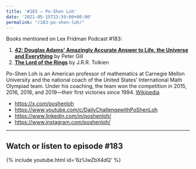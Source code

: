 ```yaml
---
title: '#183 – Po-Shen Loh'
date: '2021-05-15T23:59:00+00:00'
permalink: "/183-po-shen-loh/"
---
```


Books mentioned on Lex Fridman Podcast #183:

1. <b><a href="https://amzn.to/3hHc5fh" target="_blank" rel="sponsored noopener noreferrer">42: Douglas Adams’ Amazingly Accurate Answer to Life, the Universe and Everything</a></b> by Peter Gill
2. <b><a href="https://amzn.to/3HKuC5d" target="_blank" rel="sponsored noopener noreferrer">The Lord of the Rings</a></b> by J.R.R. Tolkien

<!--more-->

Po-Shen Loh is an American professor of mathematics at Carnegie Mellon University and the national coach of the United States’ International Math Olympiad team. Under his coaching, the team won the competition in 2015, 2016, 2018, and 2019—their first victories since 1994. <a href="https://en.wikipedia.org/wiki/Po-Shen_Loh" target="_blank">Wikipedia</a>

- <a href="https://x.com/poshenloh" target="_blank">https://x.com/poshenloh</a>
- <a href="https://www.youtube.com/c/DailyChallengewithPoShenLoh" target="_blank">https://www.youtube.com/c/DailyChallengewithPoShenLoh</a>
- <a href="https://www.linkedin.com/in/poshenloh/" target="_blank">https://www.linkedin.com/in/poshenloh/</a>
- <a href="https://www.instagram.com/poshenloh/" target="_blank">https://www.instagram.com/poshenloh/</a>

- - - - - -

## Watch or listen to episode #183

{% include youtube.html id='6z1JwZbX4dQ' %}